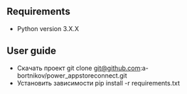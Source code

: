 ## Requirements
+ Python version 3.X.X
## User guide
+ Скачать проект git clone git@github.com:a-bortnikov/power_appstoreconnect.git
+ Установить зависимости pip install -r requirements.txt

